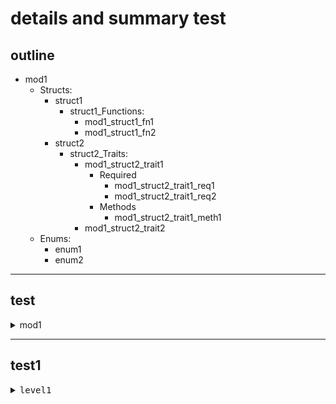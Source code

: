 # details and summary test

## outline

- mod1
  - Structs:
    - struct1
      - struct1_Functions:
        - mod1_struct1_fn1
        - mod1_struct1_fn2
    - struct2
      - struct2_Traits:
        - mod1_struct2_trait1
          - Required
            - mod1_struct2_trait1_req1
            - mod1_struct2_trait1_req2
          - Methods
            - mod1_struct2_trait1_meth1
        - mod1_struct2_trait2
  - Enums:
    - enum1
    - enum2


---

## test

<details><summary>mod1</summary>

- <details><summary>Structs</summary>

  - struct1

    - <details><summary>Functions</summary>

      - mod1_struct1_fn1
      - mod1_struct1_fn2

      </details>

  - struct2

  </details>

- <details><summary>Enums</summary>

  - enum1
  - enum2

  </details>

</details>



---



## test1


<details>
<summary><kbd>level1</kbd></summary>

- <details>
  <summary><kbd>level2</kbd></summary>

  - <details>
    <summary><kbd>level3</kbd></summary>

    - <details>
      <summary><kbd>level4</kbd>: Functions</summary>

      - `mod1_struct1_fn1`
      - `mod1_struct1_fn2`
      </details>

    </details>

  </details>

- <details>
  <summary>level2: Enums</summary>

  - `enum1`
  - `enum2`
  </details>

</details>
